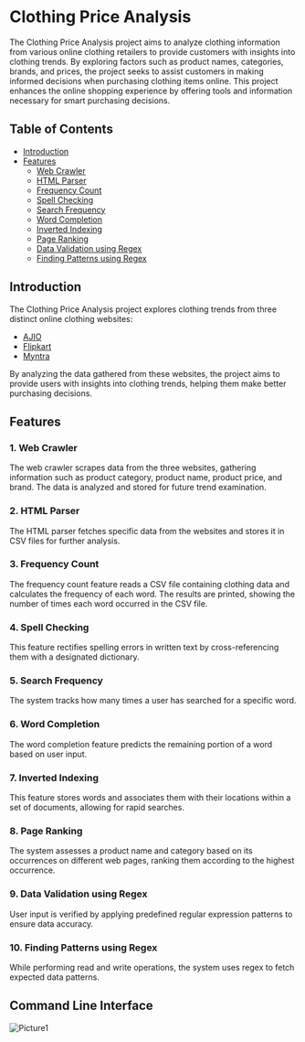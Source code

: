 # Clothing Price Analysis

The Clothing Price Analysis project aims to analyze clothing information from various online clothing retailers to provide customers with insights into clothing trends. By exploring factors such as product names, categories, brands, and prices, the project seeks to assist customers in making informed decisions when purchasing clothing items online. This project enhances the online shopping experience by offering tools and information necessary for smart purchasing decisions.

## Table of Contents
- [Introduction](#introduction)
- [Features](#features)
  - [Web Crawler](#web-crawler)
  - [HTML Parser](#html-parser)
  - [Frequency Count](#frequency-count)
  - [Spell Checking](#spell-checking)
  - [Search Frequency](#search-frequency)
  - [Word Completion](#word-completion)
  - [Inverted Indexing](#inverted-indexing)
  - [Page Ranking](#page-ranking)
  - [Data Validation using Regex](#data-validation-using-regex)
  - [Finding Patterns using Regex](#finding-patterns-using-regex)

## Introduction

The Clothing Price Analysis project explores clothing trends from three distinct online clothing websites:
- [AJIO](https://www.ajio.com/)
- [Flipkart](https://www.flipkart.com/)
- [Myntra](https://www.myntra.com/)

By analyzing the data gathered from these websites, the project aims to provide users with insights into clothing trends, helping them make better purchasing decisions.

## Features

### 1. Web Crawler
The web crawler scrapes data from the three websites, gathering information such as product category, product name, product price, and brand. The data is analyzed and stored for future trend examination.

### 2. HTML Parser
The HTML parser fetches specific data from the websites and stores it in CSV files for further analysis.

### 3. Frequency Count
The frequency count feature reads a CSV file containing clothing data and calculates the frequency of each word. The results are printed, showing the number of times each word occurred in the CSV file.

### 4. Spell Checking
This feature rectifies spelling errors in written text by cross-referencing them with a designated dictionary.

### 5. Search Frequency
The system tracks how many times a user has searched for a specific word.

### 6. Word Completion
The word completion feature predicts the remaining portion of a word based on user input.

### 7. Inverted Indexing
This feature stores words and associates them with their locations within a set of documents, allowing for rapid searches.

### 8. Page Ranking
The system assesses a product name and category based on its occurrences on different web pages, ranking them according to the highest occurrence.

### 9. Data Validation using Regex
User input is verified by applying predefined regular expression patterns to ensure data accuracy.

### 10. Finding Patterns using Regex
While performing read and write operations, the system uses regex to fetch expected data patterns.

## Command Line Interface
![Picture1](https://github.com/user-attachments/assets/8fa74b20-af71-4624-b7ab-353d1ab6c55c)


